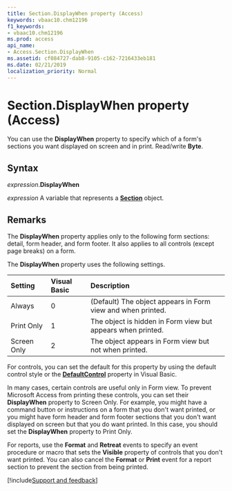 ```yaml
---
title: Section.DisplayWhen property (Access)
keywords: vbaac10.chm12196
f1_keywords:
- vbaac10.chm12196
ms.prod: access
api_name:
- Access.Section.DisplayWhen
ms.assetid: cf084727-dab8-9105-c162-7216433eb181
ms.date: 02/21/2019
localization_priority: Normal
---
```



# Section.DisplayWhen property (Access)

You can use the **DisplayWhen** property to specify which of a form's sections you want displayed on screen and in print. Read/write **Byte**.


## Syntax

_expression_.**DisplayWhen**

_expression_ A variable that represents a **[Section](Access.Section.md)** object.


## Remarks

The **DisplayWhen** property applies only to the following form sections: detail, form header, and form footer. It also applies to all controls (except page breaks) on a form.

The **DisplayWhen** property uses the following settings.

|Setting|Visual Basic|Description|
|:-----|:-----|:-----|
|Always|0|(Default) The object appears in Form view and when printed.|
|Print Only|1|The object is hidden in Form view but appears when printed.|
|Screen Only|2|The object appears in Form view but not when printed.|

For controls, you can set the default for this property by using the default control style or the **[DefaultControl](access.form.defaultcontrol.md)** property in Visual Basic.

In many cases, certain controls are useful only in Form view. To prevent Microsoft Access from printing these controls, you can set their **DisplayWhen** property to Screen Only. For example, you might have a command button or instructions on a form that you don't want printed, or you might have form header and form footer sections that you don't want displayed on screen but that you do want printed. In this case, you should set the **DisplayWhen** property to Print Only.

For reports, use the **Format** and **Retreat** events to specify an event procedure or macro that sets the **Visible** property of controls that you don't want printed. You can also cancel the **Format** or **Print** event for a report section to prevent the section from being printed.


[!include[Support and feedback](~/includes/feedback-boilerplate.md)]